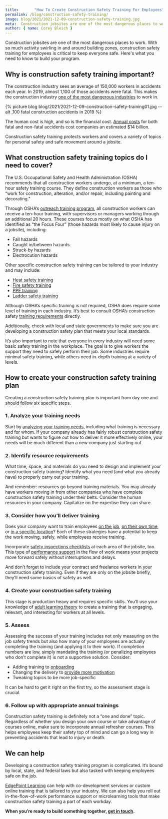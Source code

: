 ```yaml
---
title:       "How To Create Construction Safety Training For Employees"
permalink: /blog/construction-safety-training/
image: blog/2021/2021-12-09-construction-safety-training.jpg
meta:  Construction jobsites are one of the most dangerous places to work. Here's what you need to know to build your construction safety training program.
author: { name: Corey Bleich }
---
```


Construction jobsites are one of the most dangerous places to work. With so much activity swirling in and around building zones, construction safety training for employees is critical to keep everyone safe. Here's what you need to know to build your program.


## Why is construction safety training important?

The construction industry sees an average of 150,000 workers in accidents each year. In 2019, almost 1,100 of those accidents were fatal. This makes the construction industry [one of the most dangerous industries](https://www.safetyandhealthmagazine.com/articles/21559-falls-to-lower-level-top-list-of-costliest-construction-injuries-2021-liberty-mutual-index) to work in.



{% picture blog blog/2021/2021-12-09-construction-safety-training01.jpg --alt ,100 fatal construction accidents in 2019 %}



The human cost is high, and so is the financial cost. [Annual costs](https://midwestepi.files.wordpress.com/2017/05/mepi-construction-fatalities-nationwide-final.pdf) for both fatal and non-fatal accidents cost companies an estimated $14 billion.

Construction safety training protects workers and covers a variety of topics for personal safety and safe movement around a jobsite.

## What construction safety training topics do I need to cover?

The U.S. Occupational Safety and Health Administration (OSHA) recommends that all construction workers undergo, at a minimum, a ten-hour safety training course. They define construction workers as those who “work for construction, alteration, and/or repair, including painting and decorating."

Through OSHA’s [outreach training program](https://www.osha.gov/training/outreach/construction), all construction workers can receive a ten-hour training, with supervisors or managers working through an additional 20 hours. These courses focus mostly on what OSHA has identified as “the Focus Four” (those hazards most likely to cause injury on a jobsite), including:

* Fall hazards
* Caught in/between hazards
* Struck-by hazards
* Electrocution hazards

Other specific construction safety training can be tailored to your industry and may include:

* [Heat safety training](/blog/heat-safety-training/)
* [Fire safety training](/blog/fire-safety-training/)
* [PPE training](/blog/ppe-training/)
* [Ladder safety training](/blog/ladder-safety-training/)

Although OSHA’s specific training is not required, OSHA does require some level of training in each industry. It’s best to consult OSHA’s construction safety [training requirements](https://www.osha.gov/sites/default/files/publications/osha2254.pdf) directly.

Additionally, check with local and state governments to make sure you are developing a construction safety plan that meets your local standards.

It’s also important to note that everyone in every industry will need some basic safety training in the workplace. The goal is to give workers the support they need to safely perform their job. Some industries require minimal safety training, while others need in-depth training at a variety of levels.

## How to create your construction safety training plan

Creating a construction safety training plan is important from day one and should follow six specific steps.

### 1. Analyze your training needs

Start by [analyzing your training needs](/blog/training-needs-analysis/), including what training is necessary and for whom. If your company already has fairly robust construction safety training but wants to figure out how to deliver it more effectively online, your needs will be much different than a new company just starting out.

### 2. Identify resource requirements

What time, space, and materials do you need to design and implement your construction safety training? Identify what you need (and what you already have) to properly carry out your training.

And remember: resources go beyond training materials. You may already have workers moving in from other companies who have complete construction safety training under their belts. Consider the human resources in your company. Capitalize on the expertise they can share.

### 3. Consider how you’ll deliver training

Does your company want to train employees [on the job](/blog/on-the-job-training-advantages/), [on their own time](/microlearning/), or [in a specific location](/blog/geofencing/)? Each of these strategies have a potential to keep the work moving, safely, while employees receive training.

Incorporate [safety inspections checklists](https://www.edgepointlearning.com/blog/safety-inspection-checklist/) at each area of the jobsite, too. This type of [performance support](/performance-support/) in the flow of work means your projects move forward safely without interruptions and delays.

And don’t forget to include your contract and freelance workers in your construction safety training. Even if they are only on the jobsite briefly, they’ll need some basics of safety as well.

### 4. Create your construction safety training

This stage is production heavy and requires specific skills. You’ll use your knowledge of [adult learning theory](/blog/adult-learning-theory/) to create a training that is engaging, relevant, and interesting for workers at all levels.

### 5. Assess

Assessing the success of your training includes not only measuring on the job safety trends but also how many of your employees are actually completing the training (and applying it to their work). If completion numbers are low, simply mandating the training (or penalizing employees who don’t complete it) is not a supportive solution.
Consider:

* Adding training to [onboarding](/blog/better-new-hire-onboarding/)
* Changing the delivery to [provide more motivation](/blog/get-employees-excited-about-training/)
* Tweaking topics to be more job-specific

It can be hard to get it right on the first try, so the assessment stage is crucial.

### 6. Follow up with appropriate annual trainings

Construction safety training is definitely not a “one and done” topic. Regardless of whether you design your own course or take advantage of courses online, make sure to incorporate annual refresher courses. This helps employees keep their safety top of mind and can go a long way in preventing accidents that lead to injury or death.

## We can help

Developing a construction safety training program is complicated. It’s bound by local, state, and federal laws but also tasked with keeping employees safe on the job.

[EdgePoint Learning](https://www.edgepointlearning.com/) can help with co-development services or custom online training that is tailored to your industry. We can also help you roll out in-the-flow-of-work performance support or microlearning tools that make construction safety training a part of each workday.

**When you’re ready to build something together, [get in touch](/form/demo/).**
